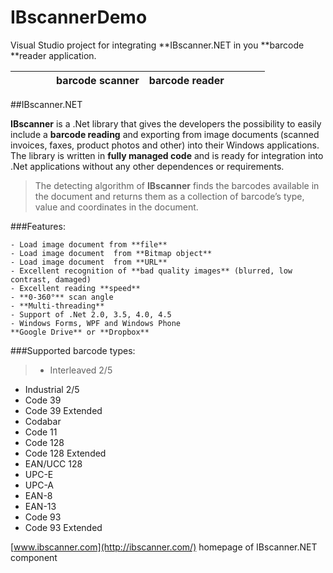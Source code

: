 # IBscannerDemo
Visual Studio project for integrating **IBscanner.NET in you **barcode **reader application.


|```      ```| barcode scanner              | barcode reader  |```     ```|
------------ | ---------------------------- | ----------------|-----------


##IBscanner.NET

**IBscanner** is a .Net library that gives the developers the possibility to easily include a **barcode reading** and exporting from image documents (scanned invoices, faxes, product photos and other) into their Windows applications.
The library is written in **fully managed code** and is ready for integration into .Net applications without any other dependences or requirements.

>The detecting algorithm of **IBscanner** finds the barcodes available in the document and returns them as a collection of barcode’s type, value and coordinates in the document.
 
###Features:

    - Load image document from **file**
    - Load image document  from **Bitmap object**
    - Load image document  from **URL**
    - Excellent recognition of **bad quality images** (blurred, low contrast, damaged)
    - Excellent reading **speed**
    - **0-360°** scan angle
    - **Multi-threading**
    - Support of .Net 2.0, 3.5, 4.0, 4.5
    - Windows Forms, WPF and Windows Phone
    **Google Drive** or **Dropbox** 


###Supported barcode types:
>* Interleaved 2/5
* Industrial 2/5
* Code 39
* Code 39 Extended
* Codabar
* Code 11
* Code 128
* Code 128 Extended
* EAN/UCC 128
* UPC-E
* UPC-A
* EAN-8
* EAN-13
* Code 93
* Code 93 Extended

 [www.ibscanner.com](http://ibscanner.com/) homepage of IBscanner.NET component
